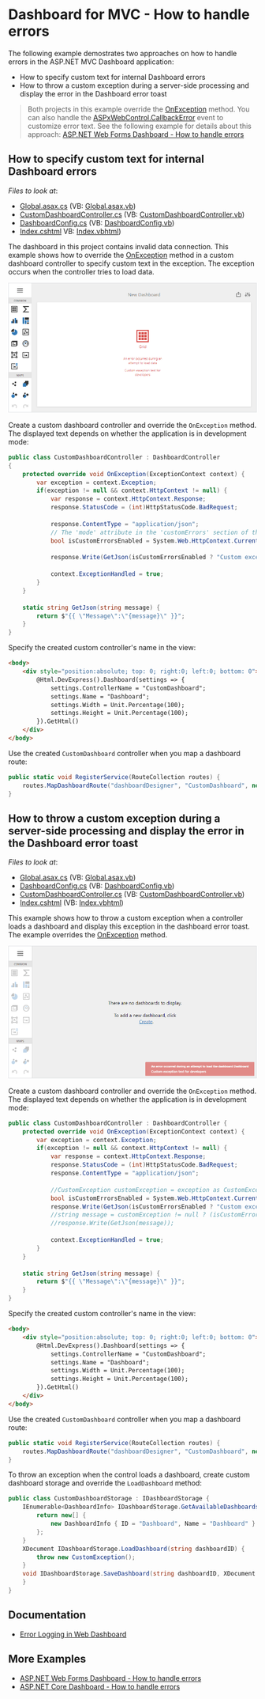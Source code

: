 # Dashboard for MVC - How to handle errors

The following example demostrates two approaches on how to handle errors in the ASP.NET MVC Dashboard application:

- How to specify custom text for internal Dashboard errors
- How to throw a custom exception during a server-side processing and display the error in the Dashboard error toast

> Both projects in this example override the [OnException](https://docs.microsoft.com/en-us/dotnet/api/system.web.mvc.controller.onexception) method. You can also handle the [ASPxWebControl.CallbackError](https://docs.devexpress.com/AspNet/DevExpress.Web.ASPxWebControl.CallbackError) event to customize error text. See the following example for details about this approach: [ASP.NET Web Forms Dashboard - How to handle errors](https://github.com/DevExpress-Examples/asp-net-web-forms-dashboard-change-default-error-text-callback-error)

## How to specify custom text for internal Dashboard errors

<!-- default file list -->
*Files to look at*:
* [Global.asax.cs](./CS/MvcCustomTextForInternalDashboardErrors/Global.asax.cs) (VB: [Global.asax.vb](./VB/MvcCustomTextForInternalDashboardErrors/Global.asax.vb))
* [CustomDashboardController.cs](./CS/MvcCustomTextForInternalDashboardErrors/Controllers/CustomDashboardController.cs) (VB: [CustomDashboardController.vb](./VB/MvcCustomTextForInternalDashboardErrors/Controllers/CustomDashboardController.vb))
* [DashboardConfig.cs](./CS/MvcCustomTextForInternalDashboardErrors/App_Start/DashboardConfig.cs) (VB: [DashboardConfig.vb](./VB/MvcCustomTextForInternalDashboardErrors/App_Start/DashboardConfig.vb))
* [Index.cshtml](./CS/MvcCustomTextForInternalDashboardErrors/Views/Default/Index.cshtml) VB: [Index.vbhtml](./VB/MvcCustomTextForInternalDashboardErrors/Views/Default/Index.vbhtml))
<!-- default file list end -->

The dashboard in this project contains invalid data connection. This example shows how to override the [OnException](https://docs.microsoft.com/en-us/dotnet/api/system.web.mvc.controller.onexception) method in a custom dashboard controller to specify custom text in the exception. The exception occurs when the controller tries to load data.

![](image/web-custom-text-for-internal-dashboard-errors.png)

Create a custom dashboard controller and override the `OnException` method. The displayed text depends on whether the application is in development mode:

```cs
public class CustomDashboardController : DashboardController
{
	protected override void OnException(ExceptionContext context) {
		var exception = context.Exception;
		if(exception != null && context.HttpContext != null) {
			var response = context.HttpContext.Response;
			response.StatusCode = (int)HttpStatusCode.BadRequest;

			response.ContentType = "application/json";
			// The 'mode' attribute in the 'customErrors' section of the Web.config file specifies whether an application is in development mode.
			bool isCustomErrorsEnabled = System.Web.HttpContext.Current != null ? System.Web.HttpContext.Current.IsCustomErrorEnabled : true;

			response.Write(GetJson(isCustomErrorsEnabled ? "Custom exception text for end users" : "Custom exception text for developers"));

			context.ExceptionHandled = true;
		}
	}

	static string GetJson(string message) {
		return $"{{ \"Message\":\"{message}\" }}";
	}
}
```

Specify the created custom controller's name in the view:

```html
<body>
    <div style="position:absolute; top: 0; right:0; left:0; bottom: 0">
        @Html.DevExpress().Dashboard(settings => {
            settings.ControllerName = "CustomDashboard";
            settings.Name = "Dashboard";
            settings.Width = Unit.Percentage(100);
            settings.Height = Unit.Percentage(100);
        }).GetHtml()
    </div>
</body>
```

Use the created `CustomDashboard` controller when you map a dashboard route:

```cs
public static void RegisterService(RouteCollection routes) {
	routes.MapDashboardRoute("dashboardDesigner", "CustomDashboard", new string[] { "MvcDashboardOverrideOnException" });
}
```

## How to throw a custom exception during a server-side processing and display the error in the Dashboard error toast

<!-- default file list -->
*Files to look at*:
* [Global.asax.cs](./CS/MvcThrowCustomExceptionDashboardErrorToast/Global.asax.cs) (VB: [Global.asax.vb](./VB/MvcThrowCustomExceptionDashboardErrorToast/Global.asax.vb))
* [DashboardConfig.cs](./CS/MvcThrowCustomExceptionDashboardErrorToast/App_Start/DashboardConfig.cs) (VB: [DashboardConfig.vb](./VB/MvcThrowCustomExceptionDashboardErrorToast/App_Start/DashboardConfig.vb))
* [CustomDashboardController.cs](./CS/MvcThrowCustomExceptionDashboardErrorToast/Controllers/CustomDashboardController.cs) (VB: [CustomDashboardController.vb](./VB/MvcThrowCustomExceptionDashboardErrorToast/Controllers/CustomDashboardController.vb))
* [Index.cshtml](./CS/MvcThrowCustomExceptionDashboardErrorToast/Views/Default/Index.cshtml) (VB: [Index.vbhtml](./VB/MvcThrowCustomExceptionDashboardErrorToast/Views/Default/Index.vbhtml))
<!-- default file list end -->

This example shows how to throw a custom exception when a controller loads a dashboard and display this exception in the dashboard error toast. The example overrides the [OnException](https://docs.microsoft.com/en-us/dotnet/api/system.web.mvc.controller.onexception) method.

![](image/web-throw-custom-exception-dashboard-toast.png)

Create a custom dashboard controller and override the `OnException` method. The displayed text depends on whether the application is in development mode:

```cs
public class CustomDashboardController : DashboardController {
	protected override void OnException(ExceptionContext context) {
		var exception = context.Exception;
		if(exception != null && context.HttpContext != null) {
			var response = context.HttpContext.Response;
			response.StatusCode = (int)HttpStatusCode.BadRequest;
			response.ContentType = "application/json";

			//CustomException customException = exception as CustomException;
			bool isCustomErrorsEnabled = System.Web.HttpContext.Current != null ? System.Web.HttpContext.Current.IsCustomErrorEnabled : true;
			response.Write(GetJson(isCustomErrorsEnabled ? "Custom exception text for end users" : "Custom exception text for developers"));
			//string message = customException != null ? (isCustomErrorsEnabled ? CustomException.SafeMessage : CustomException.UnsafeMessage) : "";
			//response.Write(GetJson(message));

			context.ExceptionHandled = true;
		}
	}

	static string GetJson(string message) {
		return $"{{ \"Message\":\"{message}\" }}";
	}
}
```

Specify the created custom controller's name in the view:

```html
<body>
    <div style="position:absolute; top: 0; right:0; left:0; bottom: 0">
        @Html.DevExpress().Dashboard(settings => {
            settings.ControllerName = "CustomDashboard";
            settings.Name = "Dashboard";
            settings.Width = Unit.Percentage(100);
            settings.Height = Unit.Percentage(100);
        }).GetHtml()
    </div>
</body>
```

Use the created `CustomDashboard` controller when you map a dashboard route:

```cs
public static void RegisterService(RouteCollection routes) {
	routes.MapDashboardRoute("dashboardDesigner", "CustomDashboard", new string[] { "MvcDashboardOnException" });
}
```

To throw an exception when the control loads a dashboard, create custom dashboard storage and override the `LoadDashboard` method:

```cs
public class CustomDashboardStorage : IDashboardStorage {
	IEnumerable<DashboardInfo> IDashboardStorage.GetAvailableDashboardsInfo() {
		return new[] {
			new DashboardInfo { ID = "Dashboard", Name = "Dashboard" }
		};
	}
	XDocument IDashboardStorage.LoadDashboard(string dashboardID) {
		throw new CustomException();
	}
	void IDashboardStorage.SaveDashboard(string dashboardID, XDocument dashboard) {
	}
}
```

## Documentation

- [Error Logging in Web Dashboard](https://docs.devexpress.com/Dashboard/400015/web-dashboard/error-logging)

## More Examples

- [ASP.NET Web Forms Dashboard - How to handle errors](https://github.com/DevExpress-Examples/asp-net-web-forms-dashboard-change-default-error-text-callback-error)
- [ASP.NET Core Dashboard - How to handle errors](https://github.com/DevExpress-Examples/asp-net-core-dashboard-change-default-error-text-exception-filter)

